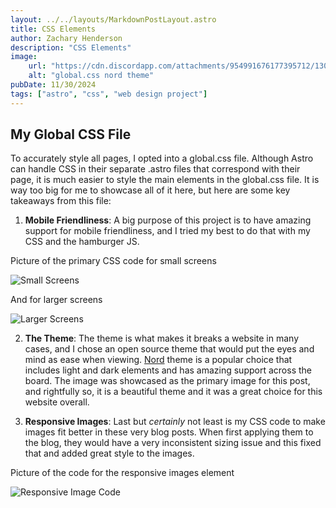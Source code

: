 ```yaml
---
layout: ../../layouts/MarkdownPostLayout.astro
title: CSS Elements
author: Zachary Henderson
description: "CSS Elements"
image:
    url: "https://cdn.discordapp.com/attachments/954991676177395712/1308672086197141504/SCR-20241119-upqa.png?ex=673ecb5b&is=673d79db&hm=cca31814fe6312cb814e13400070ae575266c6af3184c25049ef2615ca74ff77&"
    alt: "global.css nord theme"
pubDate: 11/30/2024
tags: ["astro", "css", "web design project"]
---
```


## My Global CSS File
To accurately style all pages, I opted into a global.css file. Although Astro can handle CSS in their separate .astro files that correspond with their page, it is much easier to style the main elements in the global.css file. It is way too big for me to showcase all of it here, but here are some key takeaways from this file:

1. **Mobile Friendliness**: A big purpose of this project is to have amazing support for mobile friendliness, and I tried my best to do that with my CSS and the hamburger JS.

Picture of the primary CSS code for small screens

<img src="https://cdn.discordapp.com/attachments/954991676177395712/1308673820848033802/image.png?ex=673eccf8&is=673d7b78&hm=f892abed1ad62cc2a2573ce1b5c306b860c549aaecdd5d0caabe2a18f168a989&" alt="Small Screens" class="responsive-image" />

And for larger screens

<img src="https://cdn.discordapp.com/attachments/954991676177395712/1308673820382593024/image.png?ex=673eccf8&is=673d7b78&hm=31fabd5268138d3b83e523845816cdc2bf4a4edc53d47a6cac4cc19f9295fd00&" alt="Larger Screens" class="responsive-image" />

2. **The Theme**: The theme is what makes it breaks a website in many cases, and I chose an open source theme that would put the eyes and mind as ease when viewing. [Nord](https://www.nordtheme.com/) theme is a popular choice that includes light and dark elements and has amazing support across the board. The image was showcased as the primary image for this post, and rightfully so, it is a beautiful theme and it was a great choice for this website overall.

3. **Responsive Images**: Last but *certainly* not least is my CSS code to make images fit better in these very blog posts. When first applying them to the blog, they would have a very inconsistent sizing issue and this fixed that and added great style to the images.

Picture of the code for the responsive images element

<img src="https://cdn.discordapp.com/attachments/954991676177395712/1308674974323839027/image.png?ex=673ece0b&is=673d7c8b&hm=c5d1bc894cb19c13e89122f63d9e7dc39282194a6426c222639e3e0692a60d43&" alt="Responsive Image Code" class="responsive-image" />